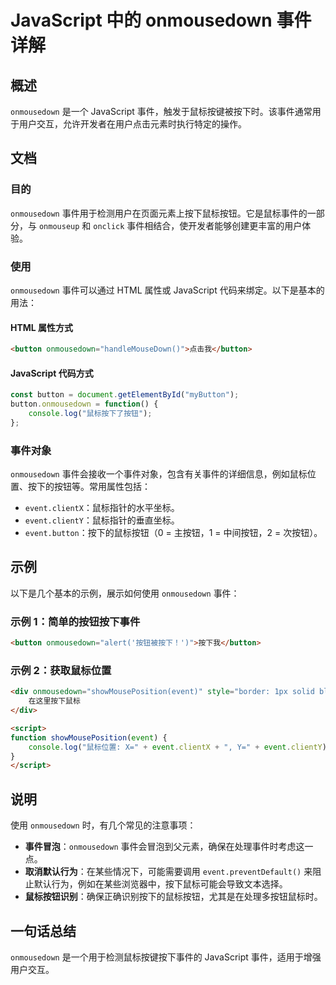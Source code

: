 <!--
Meta Description: # JavaScript 中的 onmousedown 事件详解 ## 概述 `onmousedown` 是一个 JavaScript 事件，触发于鼠标按键被按下时。该事件通常用于用户交互，允许开发者在用户点击元素时执行特定的操作。 ## 文档 ### 目的 `onmousedown` 事件用于检测...
Meta Keywords: onmousedown, event, button, javascript, html
-->

# JavaScript 中的 onmousedown 事件详解

## 概述
`onmousedown` 是一个 JavaScript 事件，触发于鼠标按键被按下时。该事件通常用于用户交互，允许开发者在用户点击元素时执行特定的操作。

## 文档
### 目的
`onmousedown` 事件用于检测用户在页面元素上按下鼠标按钮。它是鼠标事件的一部分，与 `onmouseup` 和 `onclick` 事件相结合，使开发者能够创建更丰富的用户体验。

### 使用
`onmousedown` 事件可以通过 HTML 属性或 JavaScript 代码来绑定。以下是基本的用法：

#### HTML 属性方式
```html
<button onmousedown="handleMouseDown()">点击我</button>
```

#### JavaScript 代码方式
```javascript
const button = document.getElementById("myButton");
button.onmousedown = function() {
    console.log("鼠标按下了按钮");
};
```

### 事件对象
`onmousedown` 事件会接收一个事件对象，包含有关事件的详细信息，例如鼠标位置、按下的按钮等。常用属性包括：
- `event.clientX`：鼠标指针的水平坐标。
- `event.clientY`：鼠标指针的垂直坐标。
- `event.button`：按下的鼠标按钮（0 = 主按钮，1 = 中间按钮，2 = 次按钮）。

## 示例
以下是几个基本的示例，展示如何使用 `onmousedown` 事件：

### 示例 1：简单的按钮按下事件
```html
<button onmousedown="alert('按钮被按下！')">按下我</button>
```

### 示例 2：获取鼠标位置
```html
<div onmousedown="showMousePosition(event)" style="border: 1px solid black; width: 200px; height: 200px;">
    在这里按下鼠标
</div>

<script>
function showMousePosition(event) {
    console.log("鼠标位置: X=" + event.clientX + ", Y=" + event.clientY);
}
</script>
```

## 说明
使用 `onmousedown` 时，有几个常见的注意事项：
- **事件冒泡**：`onmousedown` 事件会冒泡到父元素，确保在处理事件时考虑这一点。
- **取消默认行为**：在某些情况下，可能需要调用 `event.preventDefault()` 来阻止默认行为，例如在某些浏览器中，按下鼠标可能会导致文本选择。
- **鼠标按钮识别**：确保正确识别按下的鼠标按钮，尤其是在处理多按钮鼠标时。

## 一句话总结
`onmousedown` 是一个用于检测鼠标按键按下事件的 JavaScript 事件，适用于增强用户交互。